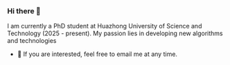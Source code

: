 ### Hi there 👋

I am currently a PhD student at Huazhong University of Science and Technology (2025 - present). My passion lies in developing new algorithms and technologies
-  💬  If you are interested, feel free to email me at any time.
